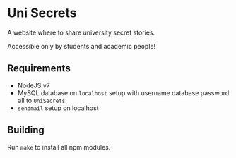 # Uni Secrets

A website where to share university secret stories.

Accessible only by students and academic people!

## Requirements

* NodeJS v7
* MySQL database on `localhost` setup with username database password all to `UniSecrets`
* `sendmail` setup on localhost

## Building

Run `make` to install all npm modules.
